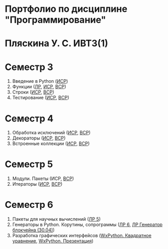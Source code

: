 # Портфолио по дисциплине "Программирование"

# Пляскина У. С. ИВТ3(1)

# Семестр 3

1. Введение в Python ([ИСР](https://github.com/Akwatore/Programm/blob/master/Sem_3/ISR_1.2-4.py))
1. Функции ([ЛР](https://github.com/Akwatore/Programm/blob/master/Sem_3/LR_Tema2), [ИСР](https://github.com/Akwatore/Programm/blob/master/Sem_3/ISR_2.1-4.py), [ВСР](https://github.com/Akwatore/Programm/blob/master/Sem_3/VSR_2.2-3.py))
1. Строки ([ИСР](https://github.com/Akwatore/Programm/blob/master/Sem_3/ISR_3.1-4.py), [ВСР](https://github.com/Akwatore/Programm/blob/master/Sem_3/VSR_3.1-2.py))
1. Тестирование ([ИСР](https://github.com/Akwatore/Programm/blob/master/Sem_3/ISR_4.py), [ВСР](https://github.com/Akwatore/Programm/blob/master/Sem_3/VSR_4.1-2.py))

# Семестр 4

1. Обработка исключений ([ИСР](https://github.com/Akwatore/Programm/blob/master/Sem_4/ISR_1.py), [ВСР](https://github.com/Akwatore/Programm/blob/master/Sem_4/VSR_1.py))
1. Декораторы ([ИСР](https://github.com/Akwatore/Programm/blob/master/Sem_4/ISR_2.py), [ВСР](https://github.com/Akwatore/Programm/blob/master/Sem_4/VSR_2.py))
1. Встроенные коллекции ([ИСР](https://github.com/Akwatore/Programm/blob/master/Sem_4/ISR_3.py), [ВСР](https://github.com/Akwatore/Programm/blob/master/Sem_4/VSR_3.py))

# Семестр 5

1. Модули. Пакеты (ИСР, [ВСР](https://github.com/Akwatore/Programm/blob/master/Sem_5/VSR_1.py))
1. Итераторы ([ИСР](https://github.com/Akwatore/Programm/blob/master/Sem_5/ISR_2.1-2.py), [ВСР](https://github.com/Akwatore/Programm/blob/master/Sem_5/VSR_2.py))

# Семестр 6

1. Пакеты для научных вычислений ([ЛР 5](https://github.com/Akwatore/Programm/blob/master/Sem_6/LR_5.md))
1. Генераторы в Python. Корутины, сопрограммы ([ЛР 6](https://github.com/Akwatore/Programm/blob/master/Sem_6/LR_6.py), [ЛР Генератор блокчейна (30.04)](https://github.com/Akwatore/Programm/blob/master/Sem_6/LR_30.04.py))
1. Разработка графических интерфейсов ([WxPython. Квадратное уравнение](https://github.com/viktoriashandybina/PythonIVT/blob/master/5sem/%D0%9A%D0%B2%D0%B0%D0%B4%D1%80%D0%B0%D1%82%D0%BD%D0%BE%D0%B5%20%D1%83%D1%80%D0%B0%D0%B2%D0%BD%D0%B5%D0%BD%D0%B8%D0%B5.%20%D0%9F%D0%BB%D1%8F%D1%81%D0%BA%D0%B8%D0%BD%D0%B0%2C%20%D0%A8%D0%B0%D0%BD%D0%B4%D1%8B%D0%B1%D0%B8%D0%BD%D0%B0.py), [WxPython. Презентация](https://docs.google.com/presentation/d/1wVzwMX7ZmXMChFIDQLcU4dtHDAEtUiDACuLWTOqqNWU/edit))
